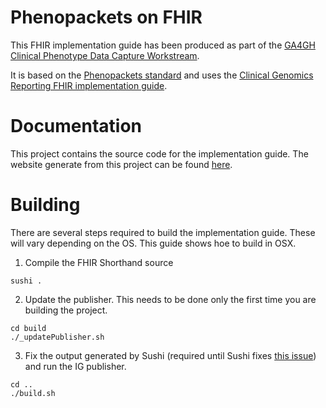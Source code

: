 Phenopackets on FHIR
==================

This FHIR implementation guide has been produced as part of the [GA4GH](https://ga4gh.org) [Clinical Phenotype Data Capture Workstream](https://ga4gh-cp.github.io/).

It is based on the [Phenopackets standard](https://phenopackets-schema.readthedocs.io/en/latest/index.html) and uses the [Clinical Genomics Reporting FHIR implementation guide](http://build.fhir.org/ig/HL7/genomics-reporting/).

Documentation
=============

This project contains the source code for the implementation guide. The website generate from this project can be found [here](https://aehrc.github.io/fhir-phenopackets-ig/).

Building
=================

There are several steps required to build the implementation guide. These will vary depending on the OS. This guide shows hoe to build in OSX.

1. Compile the FHIR Shorthand source

```
sushi .
```

2. Update the publisher. This needs to be done only the first time you are building the project.

```
cd build
./_updatePublisher.sh
```

3. Fix the output generated by Sushi (required until Sushi fixes [this issue](https://github.com/FHIR/sushi/issues/207)) and run the IG publisher.

```
cd ..
./build.sh
```